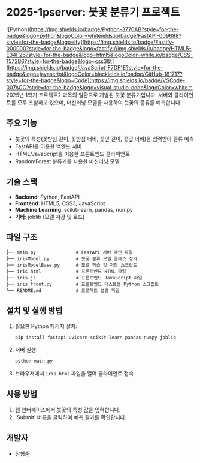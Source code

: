 # 2025-1pserver: 붓꽃 분류기 프로젝트

![Python](https://img.shields.io/badge/Python-3776AB?style=for-the-badge&logo=python&logoColor=whiteields.io/badge/FastAPI-009688?style=for-the-badge&logo=ify](https://img.shields.io/badge/Fastify-000000?style=for-the-badge&logo=fastify://img.shields.io/badge/HTML5-E34F26?style=for-the-badge&logo=html5&logoColor=white.io/badge/CSS-1572B6?style=for-the-badge&logo=css3&t](https://img.shields.io/badge/JavaScript-F7DF1E?style=for-the-badge&logo=javascript&logoColor=blackields.io/badge/GitHub-181717?style=for-the-badge&logo=Code](https://img.shields.io/badge/VSCode-007ACC?style=for-the-badge&logo=visual-studio-code&logoColor=white는 2025년 1학기 프로젝트2 과목의 일환으로 개발된 붓꽃 분류기입니다. 서버와 클라이언트를 모두 포함하고 있으며, 머신러닝 모델을 사용하여 붓꽃의 종류를 예측합니다.

## 주요 기능

- 붓꽃의 특성(꽃받침 길이, 꽃받침 너비, 꽃잎 길이, 꽃잎 너비)을 입력받아 종류 예측
- FastAPI를 이용한 백엔드 서버
- HTML/JavaScript를 이용한 프론트엔드 클라이언트
- RandomForest 분류기를 사용한 머신러닝 모델

## 기술 스택

- **Backend**: Python, FastAPI
- **Frontend**: HTML5, CSS3, JavaScript
- **Machine Learning**: scikit-learn, pandas, numpy
- **기타**: joblib (모델 저장 및 로드)

## 파일 구조

```
├── main.py               # FastAPI 서버 메인 파일
├── irisModel.py          # 붓꽃 분류 모델 클래스 정의
├── irisModelBase.py      # 모델 학습 및 저장 스크립트
├── iris.html             # 프론트엔드 HTML 파일
├── iris.js               # 프론트엔드 JavaScript 파일
├── iris_front.py         # 프론트엔드 테스트용 Python 스크립트
└── README.md             # 프로젝트 설명 파일
```

## 설치 및 실행 방법

1. 필요한 Python 패키지 설치:
   ```bash
   pip install fastapi uvicorn scikit-learn pandas numpy joblib
   ```

2. 서버 실행:
   ```bash
   python main.py
   ```

3. 브라우저에서 `iris.html` 파일을 열어 클라이언트 접속

## 사용 방법

1. 웹 인터페이스에서 붓꽃의 특성 값을 입력합니다.
2. 'Submit' 버튼을 클릭하여 예측 결과를 확인합니다.

## 개발자

- 장형준

